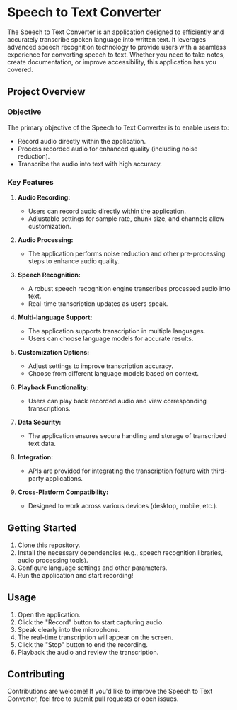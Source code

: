 # Speech to Text Converter

The Speech to Text Converter is an application designed to efficiently and accurately transcribe spoken language into written text. It leverages advanced speech recognition technology to provide users with a seamless experience for converting speech to text. Whether you need to take notes, create documentation, or improve accessibility, this application has you covered.

## Project Overview

### Objective
The primary objective of the Speech to Text Converter is to enable users to:
- Record audio directly within the application.
- Process recorded audio for enhanced quality (including noise reduction).
- Transcribe the audio into text with high accuracy.

### Key Features

1. **Audio Recording:**
   - Users can record audio directly within the application.
   - Adjustable settings for sample rate, chunk size, and channels allow customization.

2. **Audio Processing:**
   - The application performs noise reduction and other pre-processing steps to enhance audio quality.

3. **Speech Recognition:**
   - A robust speech recognition engine transcribes processed audio into text.
   - Real-time transcription updates as users speak.

4. **Multi-language Support:**
   - The application supports transcription in multiple languages.
   - Users can choose language models for accurate results.

5. **Customization Options:**
   - Adjust settings to improve transcription accuracy.
   - Choose from different language models based on context.

6. **Playback Functionality:**
   - Users can play back recorded audio and view corresponding transcriptions.

7. **Data Security:**
   - The application ensures secure handling and storage of transcribed text data.

8. **Integration:**
   - APIs are provided for integrating the transcription feature with third-party applications.

9. **Cross-Platform Compatibility:**
   - Designed to work across various devices (desktop, mobile, etc.).

## Getting Started

1. Clone this repository.
2. Install the necessary dependencies (e.g., speech recognition libraries, audio processing tools).
3. Configure language settings and other parameters.
4. Run the application and start recording!

## Usage

1. Open the application.
2. Click the "Record" button to start capturing audio.
3. Speak clearly into the microphone.
4. The real-time transcription will appear on the screen.
5. Click the "Stop" button to end the recording.
6. Playback the audio and review the transcription.

## Contributing

Contributions are welcome! If you'd like to improve the Speech to Text Converter, feel free to submit pull requests or open issues.

